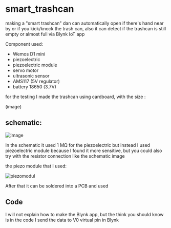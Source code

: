 # smart_trashcan

making a "smart trashcan" dan can automatically open if there's hand near by or if you kick/knock the trash can, also it can detect if the trashcan is still empty or almost full via Blynk IoT app

Component used:
- Wemos D1 mini
- piezoelectric
- piezoelectric module
- servo motor
- ultrasonic sensor
- AMS117 (5V regulator)
- battery 18650 (3.7V)


for the testing I made the trashcan using cardboard, with the size :

(image)

## schematic:

![image](https://user-images.githubusercontent.com/105662575/223736123-5c3e29b8-d5b3-459d-9f91-a150b90c5555.png)

In the schematic it used 1 MΩ for the piezoelectric but instead I used piezoelectric module because I found it more sensitive, but you could also try with the resistor connection like the schematic image

the piezo module that I used:

![piezomodul](https://user-images.githubusercontent.com/105662575/223736575-f80b993a-8589-436c-abed-7925ca4e1c15.jpg)

After that it can be soldered into a PCB and used

## Code

I will not explain how to make the Blynk app, but the think you should know is in the code I send the data to V0 virtual pin in Blynk
